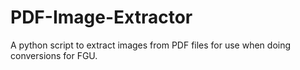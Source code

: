 # PDF-Image-Extractor

A python script to extract images from PDF files for use when doing conversions for FGU. 